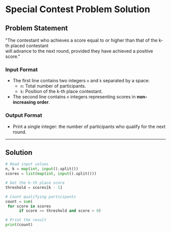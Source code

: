 # Special Contest Problem Solution

## Problem Statement
"The contestant who achieves a score equal to or higher than that of the k-th placed contestant  
will advance to the next round, provided they have achieved a positive score."

### **Input Format**
- The first line contains two integers `n` and `k` separated by a space:
  - `n`: Total number of participants.
  - `k`: Position of the k-th place contestant.
- The second line contains `n` integers representing scores in **non-increasing order**.

### **Output Format**
- Print a single integer: the number of participants who qualify for the next round.

---

## Solution

```python
# Read input values
n, k = map(int, input().split())
scores = list(map(int, input().split()))

# Get the k-th place score
threshold = scores[k - 1]

# Count qualifying participants
count = sum(
 for score in scores
      if score >= threshold and score > 0)

# Print the result
print(count)
